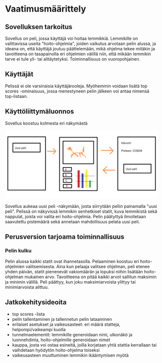 # Vaatimusmäärittely

## Sovelluksen tarkoitus

Sovellus on peli, jossa käyttäjä voi hoitaa lemmikkiä. Lemmikille on valittavissa useita "hoito-ohjelmia", joiden vaikutus arvotaan pelin alussa, ja ideana on, että käyttäjä joutuu päättelemään, mikä ohjelma tekee mitäkin ja tavoitteena on tasapainolla eri ohjelmien välillä niin, että mikään lemmikin tarve ei tule yli- tai alitäytetyksi. Toiminnallisuus on vuoropohjainen.

## Käyttäjät

Pelissä ei ole varsinaisia käyttäjärooleja. Myöhemmin voidaan lisätä top scores -ominaisuus, jossa menestyneen pelin jälkeen voi antaa nimensä top-listaan.

## Käyttöliittymäluonnos

Sovellus koostuu kolmesta eri näkymästä

<img src="https://raw.githubusercontent.com/qwecu/ot-harjoitustyo/master/dokumentaatio/vaatimusmaarittely.png" width="750">

Sovellus aukeaa uusi peli -näkymään, josta siirrytään peliin painamalla "uusi peli". Pelissä on näkyvissä lemmikin senhetkiset statit, kuva lemmikistä sekä nappulat, joista voi valita eri hoito-ohjelmia. Pelin päätyttyä ilmoitetaan saavutettu pistemäärä sekä annetaan mahdollisuus pelata uusi peli.

## Perusversion tarjoama toiminnallisuus

### Pelin kulku

Pelin alussa kaikki statit ovat ihannetasolla. Pelaaminen koostuu eri hoito-ohjelmien valitsemisesta. Aina kun pelaaja valitsee ohjelman, peli etenee yhden päivän, statit pienenevät vakiomäärän ja lopuksi niihin lisätään hoito-ohjelman mukainen arvo. Tavoitteena on pitää kaikki arvot sallitun maksimin ja minimin välillä. Peli päättyy, kun joku maksimiarvoista ylittyy tai minimiarvoista alittuu.

## Jatkokehitysideoita

- top scores -lista
- pelin tallentaminen ja tallennetun pelin lataaminen
- erilaiset asetukset ja vaikeusasteet: eri määrä statteja, helpompi/vaikeampi kuolla
- tunnelmaelementit: lemmikille generoidaan nimi, ulkonäkö ja luonnehdinta, hoito-ohjelmille generoidaan nimet
- kauppa, josta voi ostaa esineitä, joilla korjataan yhtä stattia kerrallaan tai vaihdetaan hyödytön hoito-ohjelma toiseksi
- vaikeusasteen muuttuminen lemmikin ikääntymisen myötä
